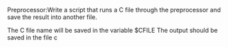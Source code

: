 Preprocessor:Write a script that runs a C file through the preprocessor and save the result into another file.

The C file name will be saved in the variable $CFILE
The output should be saved in the file c
